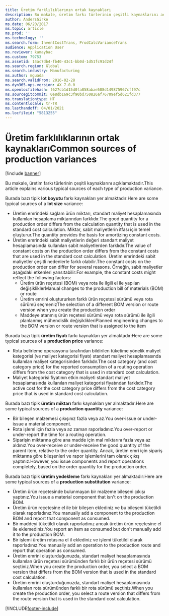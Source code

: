 ```yaml
---
title: Üretim farklılıklarının ortak kaynakları
description: Bu makale, üretim farkı türlerinin çeşitli kaynaklarını açıklamaktadır.
author: AndersGirke
ms.date: 06/20/2017
ms.topic: article
ms.prod: ''
ms.technology: ''
ms.search.form: InventCostTrans, ProdCalcVarianceTrans
audience: Application User
ms.reviewer: kamaybac
ms.custom: 79753
ms.assetid: 14ac7db4-fb40-43c1-bb0d-1d51fc91d24f
ms.search.region: Global
ms.search.industry: Manufacturing
ms.author: mguada
ms.search.validFrom: 2016-02-28
ms.dyn365.ops.version: AX 7.0.0
ms.openlocfilehash: f627cb1d15d0fa858abae588d149875967cff97c
ms.sourcegitcommit: 0e8db169c3f90bd750826af76709ef5d621fd377
ms.translationtype: HT
ms.contentlocale: tr-TR
ms.lasthandoff: 04/01/2021
ms.locfileid: "5813255"
---
```

# <a name="common-sources-of-production-variances"></a><span data-ttu-id="c1bd1-103">Üretim farklılıklarının ortak kaynakları</span><span class="sxs-lookup"><span data-stu-id="c1bd1-103">Common sources of production variances</span></span>

[!include [banner](../includes/banner.md)]

<span data-ttu-id="c1bd1-104">Bu makale, üretim farkı türlerinin çeşitli kaynaklarını açıklamaktadır.</span><span class="sxs-lookup"><span data-stu-id="c1bd1-104">This article explains various typical sources of each type of production variance.</span></span> 

<span data-ttu-id="c1bd1-105">Burada bazı tipik **lot boyutu** farkı kaynakları yer almaktadır:</span><span class="sxs-lookup"><span data-stu-id="c1bd1-105">Here are some typical sources of a **lot size** variance:</span></span>

-   <span data-ttu-id="c1bd1-106">Üretim emrindeki sağlam ürün miktarı, standart maliyet hesaplamasında kullanılan hesaplama miktarından farklıdır.</span><span class="sxs-lookup"><span data-stu-id="c1bd1-106">The good quantity for a production order differs from the calculation quantity that is used in the standard cost calculation.</span></span> <span data-ttu-id="c1bd1-107">Miktar, sabit maliyetlerin itfası için temel oluşturur.</span><span class="sxs-lookup"><span data-stu-id="c1bd1-107">The quantity provides the basis for amortizing constant costs.</span></span>
-   <span data-ttu-id="c1bd1-108">Üretim emrindeki sabit maliyetlerin değeri standart maliyet hesaplamasında kullanılan sabit maliyetlerden farklıdır.</span><span class="sxs-lookup"><span data-stu-id="c1bd1-108">The value of constant costs on the production order differs from the constant costs that are used in the standard cost calculation.</span></span> <span data-ttu-id="c1bd1-109">Üretim emrindeki sabit maliyetler çeşitli nedenlerle farklı olabilir.</span><span class="sxs-lookup"><span data-stu-id="c1bd1-109">The constant costs on the production order can differ for several reasons.</span></span> <span data-ttu-id="c1bd1-110">Örneğin, sabit maliyetler aşağıdaki etkenleri yansıtabilir:</span><span class="sxs-lookup"><span data-stu-id="c1bd1-110">For example, the constant costs might reflect the following factors:</span></span>
    -   <span data-ttu-id="c1bd1-111">Üretim ürün reçetesi (BOM) veya rota ile ilgili el ile yapılan değişiklikler</span><span class="sxs-lookup"><span data-stu-id="c1bd1-111">Manual changes to the production bill of materials (BOM) or route</span></span>
    -   <span data-ttu-id="c1bd1-112">Üretim emrini oluştururken farklı ürün reçetesi sürümü veya rota sürümü seçmeniz</span><span class="sxs-lookup"><span data-stu-id="c1bd1-112">The selection of a different BOM version or route version when you create the production order</span></span>
    -   <span data-ttu-id="c1bd1-113">Maddeye atanmış ürün reçetesi sürümü veya rota sürümü ile ilgili planlanmış mühendislik değişiklikleri</span><span class="sxs-lookup"><span data-stu-id="c1bd1-113">Planned engineering changes to the BOM version or route version that is assigned to the item</span></span>

<span data-ttu-id="c1bd1-114">Burada bazı tipik **üretim fiyatı** farkı kaynakları yer almaktadır:</span><span class="sxs-lookup"><span data-stu-id="c1bd1-114">Here are some typical sources of a **production price** variance:</span></span>

-   <span data-ttu-id="c1bd1-115">Rota belirleme operasyonu tarafından bildirilen tüketime yönelik maliyet kategorisi (ve maliyet kategorisi fiyatı) standart maliyet hesaplamasında kullanılan maliyet kategorisinden farklıdır.</span><span class="sxs-lookup"><span data-stu-id="c1bd1-115">The cost category (and cost category price) for the reported consumption of a routing operation differs from the cost category that is used in standard cost calculation.</span></span>
-   <span data-ttu-id="c1bd1-116">Maliyet kategorisi fiyatının etkin maliyeti standart maliyet hesaplamasında kullanılan maliyet kategorisi fiyatından farklıdır.</span><span class="sxs-lookup"><span data-stu-id="c1bd1-116">The active cost for the cost category price differs from the cost category price that is used in standard cost calculation.</span></span>

<span data-ttu-id="c1bd1-117">Burada bazı tipik **üretim miktarı** farkı kaynakları yer almaktadır:</span><span class="sxs-lookup"><span data-stu-id="c1bd1-117">Here are some typical sources of a **production quantity** variance:</span></span>

-   <span data-ttu-id="c1bd1-118">Bir bileşen malzemesi çıkışınız fazla veya az.</span><span class="sxs-lookup"><span data-stu-id="c1bd1-118">You over-issue or under-issue a material component.</span></span>
-   <span data-ttu-id="c1bd1-119">Rota işlemi için fazla veya az zaman raporladınız.</span><span class="sxs-lookup"><span data-stu-id="c1bd1-119">You over-report or under-report the time for a routing operation.</span></span>
-   <span data-ttu-id="c1bd1-120">Siparişin miktarına göre ana madde için mal miktarını fazla veya az aldınız.</span><span class="sxs-lookup"><span data-stu-id="c1bd1-120">You over-receive or under-receive the good quantity of the parent item, relative to the order quantity.</span></span> <span data-ttu-id="c1bd1-121">Ancak, üretim emri için sipariş miktarına göre bileşenleri ve rapor işlemlerini tam olarak çıkış yaptınız.</span><span class="sxs-lookup"><span data-stu-id="c1bd1-121">However, you issue components and report operations completely, based on the order quantity for the production order.</span></span>

<span data-ttu-id="c1bd1-122">Burada bazı tipik **üretim yedekleme** farkı kaynakları yer almaktadır:</span><span class="sxs-lookup"><span data-stu-id="c1bd1-122">Here are some typical sources of a **production substitution** variance:</span></span>

-   <span data-ttu-id="c1bd1-123">Üretim ürün reçetesinde bulunmayan bir malzeme bileşeni çıkışı yaptınız.</span><span class="sxs-lookup"><span data-stu-id="c1bd1-123">You issue a material component that isn't on the production BOM.</span></span>
-   <span data-ttu-id="c1bd1-124">Üretim ürün reçetesine el ile bir bileşen eklediniz ve bu bileşeni tüketildi olarak raporladınız.</span><span class="sxs-lookup"><span data-stu-id="c1bd1-124">You manually add a component to the production BOM and report that component as consumed.</span></span>
-   <span data-ttu-id="c1bd1-125">Bir maddeyi tüketildi olarak raporladınız ancak üretim ürün reçetesine el ile eklemediniz.</span><span class="sxs-lookup"><span data-stu-id="c1bd1-125">You report an item as consumed but don't manually add it to the production BOM.</span></span>
-   <span data-ttu-id="c1bd1-126">Bir işlemi üretim rotasına el il eklediniz ve işlemi tüketildi olarak raporladınız.</span><span class="sxs-lookup"><span data-stu-id="c1bd1-126">You manually add an operation to the production route and report that operation as consumed.</span></span>
-   <span data-ttu-id="c1bd1-127">Üretim emrini oluşturduğunuzda, standart maliyet hesaplamasında kullanılan ürün reçetesi sürümünden farklı bir ürün reçetesi sürümü seçtiniz.</span><span class="sxs-lookup"><span data-stu-id="c1bd1-127">When you create the production order, you select a BOM version that differs from the BOM version that is used in the standard cost calculation.</span></span>
-   <span data-ttu-id="c1bd1-128">Üretim emrini oluşturduğunuzda, standart maliyet hesaplamasında kullanılan rota sürümünden farklı bir rota sürümü seçtiniz.</span><span class="sxs-lookup"><span data-stu-id="c1bd1-128">When you create the production order, you select a route version that differs from the route version that is used in the standard cost calculation.</span></span>






[!INCLUDE[footer-include](../../includes/footer-banner.md)]
